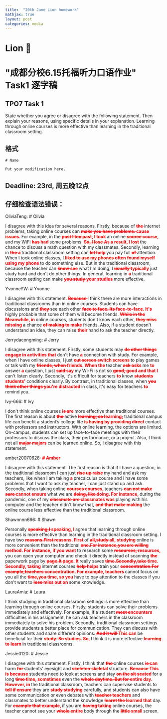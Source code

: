 ```yaml
---
title:  "20th June Lion homework"
mathjax: true
layout: post
categories: media
---
```


# Lion 🦁

# "成都分校6.15托福听力口语作业"  Task1 逐字稿

## TPO7 Task 1 

State whether you agree or disagree with the following statement. Then explain your reasons, using specific details in your explanation. Learning through online courses is more effective than learning in the traditional classroom setting.

## 格式

```
# Name

Put your modification here.

```

## Deadline: 23rd, 周五晚12点


## 仔细检查语法错误：<br>

OliviaTeng: # Olivia 

I disagree with this idea for several reasons. Firstly, because of <span style="color:red;font-weight:700;text-decoration:line-through;">the </span>internet problems, taking online courses can <span style="color:red;font-weight:700;text-decoration:line-through;">make you have problems. </span><span style="color:red;font-weight:700;">cause issues. </span>For example, in the <span style="color:red;font-weight:700;text-decoration:line-through;">past I too </span><span style="color:red;font-weight:700;">past, I took </span>an online <span style="color:red;font-weight:700;text-decoration:line-through;">source </span><span style="color:red;font-weight:700;">course, </span>and my WiFi <span style="color:red;font-weight:700;text-decoration:line-through;">has </span><span style="color:red;font-weight:700;">had </span>some problems. <span style="color:red;font-weight:700;text-decoration:line-through;">So, I lose </span><span style="color:red;font-weight:700;">As a result, I lost </span>the chance to discuss a math question with my classmates. Secondly, learning in <span style="color:red;font-weight:700;text-decoration:line-through;">the </span><span style="color:red;font-weight:700;">a </span>traditional classroom setting can <span style="color:red;font-weight:700;text-decoration:line-through;">let </span><span style="color:red;font-weight:700;">help </span>you pay full <span style="color:red;font-weight:700;text-decoration:line-through;">of </span>attention. When I took online classes, I <span style="color:red;font-weight:700;text-decoration:line-through;">liked to use my phones </span><span style="color:red;font-weight:700;">often found myself using my phone </span>to do something else. But in the traditional classroom, because the teacher can <span style="color:red;font-weight:700;text-decoration:line-through;">know </span><span style="color:red;font-weight:700;">see </span>what I'm doing, I <span style="color:red;font-weight:700;text-decoration:line-through;">usually </span><span style="color:red;font-weight:700;">typically </span>just study hard and don't do other things. In general, learning in <span style="color:red;font-weight:700;">a </span>traditional classroom setting can make <span style="color:red;font-weight:700;text-decoration:line-through;">you study </span><span style="color:red;font-weight:700;">your studies </span>more effective. 

YvonneYW: # Yvonne 

I disagree with this statement. <span style="color:red;font-weight:700;text-decoration:line-through;">Because </span>I think there are more interactions in traditional classrooms than in online courses. Students can have discussions and <span style="color:red;font-weight:700;text-decoration:line-through;">they </span>see each other <span style="color:red;font-weight:700;text-decoration:line-through;">face to face. Its </span><span style="color:red;font-weight:700;">face-to-face. It's </span>highly probable that some of them will become friends. <span style="color:red;font-weight:700;text-decoration:line-through;">While in the </span><span style="color:red;font-weight:700;">Meanwhile, in </span>online courses, students don't know each other, <span style="color:red;font-weight:700;text-decoration:line-through;">they miss </span><span style="color:red;font-weight:700;">missing </span>a chance <span style="color:red;font-weight:700;text-decoration:line-through;">of making </span><span style="color:red;font-weight:700;">to make </span>friends. Also, if a student doesn't understand an idea, they can raise <span style="color:red;font-weight:700;">their </span>hand to ask the teacher directly. 

Jerrydacongming: # Jerry 

I disagree with this statement. Firstly, some students may <span style="color:red;font-weight:700;text-decoration:line-through;">do other things </span><span style="color:red;font-weight:700;">engage in activities that </span>don't have <span style="color:red;font-weight:700;">a </span>connection with study. For example, when I have online classes, I just <span style="color:red;font-weight:700;text-decoration:line-through;">cut screen </span><span style="color:red;font-weight:700;">switch screens </span>to play games or talk with my <span style="color:red;font-weight:700;text-decoration:line-through;">friends, when </span><span style="color:red;font-weight:700;">friends. When the </span>teacher <span style="color:red;font-weight:700;text-decoration:line-through;">ask </span><span style="color:red;font-weight:700;">asks </span>me <span style="color:red;font-weight:700;">to </span>answer <span style="color:red;font-weight:700;">a </span>question, I just <span style="color:red;font-weight:700;text-decoration:line-through;">said </span><span style="color:red;font-weight:700;">say </span>my Wi-Fi is not so <span style="color:red;font-weight:700;text-decoration:line-through;">good, </span><span style="color:red;font-weight:700;">good and that I </span>can't listen clearly. Secondly, it's difficult for teachers <span style="color:red;font-weight:700;">to </span>know <span style="color:red;font-weight:700;text-decoration:line-through;">students </span><span style="color:red;font-weight:700;">students' </span>conditions clearly. By contrast, in traditional classes, when <span style="color:red;font-weight:700;text-decoration:line-through;">you think other things </span><span style="color:red;font-weight:700;">you're distracted </span>in class, it's easy for teachers <span style="color:red;font-weight:700;">to </span>remind you. 

Ivy-666: # Ivy 

I don't think online courses <span style="color:red;font-weight:700;text-decoration:line-through;">is </span><span style="color:red;font-weight:700;">are </span>more effective than traditional courses. The first reason is about <span style="color:red;font-weight:700;text-decoration:line-through;">the </span>active <span style="color:red;font-weight:700;text-decoration:line-through;">learning, so </span><span style="color:red;font-weight:700;">learning; </span>traditional campus life can benefit a student’s college life <span style="color:red;font-weight:700;text-decoration:line-through;">is having </span><span style="color:red;font-weight:700;">by providing direct </span>contact with professors and instructors. With online learning, the options are limited. On-campus, students can set up face-to-face meetings with their professors to discuss the class, their performance, or a project. Also, I think not all <span style="color:red;font-weight:700;text-decoration:line-through;">major </span><span style="color:red;font-weight:700;">majors </span>can be learned online. So, I disagree with this statement. 

amber20070628: <span style="color:red;font-weight:700;"># Amber </span>

<span style="color:red;font-weight:700;"></span>I disagree with this statement. The first reason is that if I have a question, in the traditional classroom I can just <span style="color:red;font-weight:700;text-decoration:line-through;">rise up </span><span style="color:red;font-weight:700;">raise </span>my hand and ask my teachers, like when I am taking <span style="color:red;font-weight:700;">a </span>precalculus course and I have some problems that I want to ask my teacher, I can just stand up and ask. Secondly, when taking online <span style="color:red;font-weight:700;text-decoration:line-through;">courses </span><span style="color:red;font-weight:700;">courses, </span>teachers <span style="color:red;font-weight:700;text-decoration:line-through;">can not make sure </span><span style="color:red;font-weight:700;">cannot ensure </span>what we are <span style="color:red;font-weight:700;text-decoration:line-through;">doing, like </span><span style="color:red;font-weight:700;">doing. For instance, </span>during the pandemic, one of my <span style="color:red;font-weight:700;text-decoration:line-through;">classmate are </span><span style="color:red;font-weight:700;">classmates was </span>playing with his computer and the teacher didn't know that, <span style="color:red;font-weight:700;text-decoration:line-through;">and that make </span><span style="color:red;font-weight:700;">making </span>the online course less effective than the traditional classroom. 

 </span>Shawnnnn666: # Shawn 

Personally <span style="color:red;font-weight:700;text-decoration:line-through;">speaking,I </span><span style="color:red;font-weight:700;">speaking, I </span>agree that learning through online courses is more effective than learning in the traditional classroom setting. I have two <span style="color:red;font-weight:700;text-decoration:line-through;">reasons.First </span><span style="color:red;font-weight:700;">reasons. First </span>of <span style="color:red;font-weight:700;text-decoration:line-through;">all,study </span><span style="color:red;font-weight:700;">all, studying </span>online is more convenient than the traditional <span style="color:red;font-weight:700;text-decoration:line-through;">one.For instance,you are willing </span><span style="color:red;font-weight:700;">method. For instance, if you want </span>to research some <span style="color:red;font-weight:700;text-decoration:line-through;">resourses, </span><span style="color:red;font-weight:700;">resources, </span>you can open your computer and check it directly instead of scanning <span style="color:red;font-weight:700;text-decoration:line-through;">the </span>paperwork page by <span style="color:red;font-weight:700;text-decoration:line-through;">page.It </span><span style="color:red;font-weight:700;">page. It </span>really saves <span style="color:red;font-weight:700;text-decoration:line-through;">time.Secondly,take </span><span style="color:red;font-weight:700;">time. Secondly, taking </span>internet courses <span style="color:red;font-weight:700;text-decoration:line-through;">help </span><span style="color:red;font-weight:700;">helps </span>train your <span style="color:red;font-weight:700;text-decoration:line-through;">concentration.For example,teachers </span><span style="color:red;font-weight:700;">concentration. For example, teachers </span>cannot focus on you all the <span style="color:red;font-weight:700;text-decoration:line-through;">time,you </span><span style="color:red;font-weight:700;">time, so you </span>have to pay attention to the classes if you don't want to <span style="color:red;font-weight:700;text-decoration:line-through;">lose </span><span style="color:red;font-weight:700;">miss out on </span>some knowledge. 

LauraAmia: # Laura 

I think studying in traditional classroom settings is more effective than learning through online courses. Firstly, students can solve their problems immediately and effectively. For example, if a student <span style="color:red;font-weight:700;text-decoration:line-through;">meet </span><span style="color:red;font-weight:700;">encounters </span>difficulties in his assignment, he can ask teachers in the classroom immediately to solve his problem. Secondly, traditional classroom settings provide students a better place for communication. They can discuss with other students and share different opinions. <span style="color:red;font-weight:700;text-decoration:line-through;">And it will </span><span style="color:red;font-weight:700;">This can </span>be beneficial for their <span style="color:red;font-weight:700;text-decoration:line-through;">study. So </span><span style="color:red;font-weight:700;">studies. So, </span>I think it is more effective <span style="color:red;font-weight:700;text-decoration:line-through;">learning </span><span style="color:red;font-weight:700;">to learn </span>in traditional classrooms. 

Jessie0120: # Jessie 

I disagree with this statement. Firstly, I think that <span style="color:red;font-weight:700;text-decoration:line-through;">the </span>online courses <span style="color:red;font-weight:700;text-decoration:line-through;">is </span><span style="color:red;font-weight:700;">can </span>harm <span style="color:red;font-weight:700;text-decoration:line-through;">for </span>students' eyesight and <span style="color:red;font-weight:700;text-decoration:line-through;">skeleton </span><span style="color:red;font-weight:700;">skeletal </span>structure. <span style="color:red;font-weight:700;text-decoration:line-through;">Because </span><span style="color:red;font-weight:700;">This is because </span>students need to look at screens and stay <span style="color:red;font-weight:700;text-decoration:line-through;">on the sit </span><span style="color:red;font-weight:700;">seated </span>for a long <span style="color:red;font-weight:700;text-decoration:line-through;">time </span><span style="color:red;font-weight:700;">time, sometimes </span>even the <span style="color:red;font-weight:700;text-decoration:line-through;">whole daytime. But for </span><span style="color:red;font-weight:700;">entire day. However, in </span>the traditional classroom, teachers can supervise students to <span style="color:red;font-weight:700;text-decoration:line-through;">tell if </span><span style="color:red;font-weight:700;">ensure </span>they are <span style="color:red;font-weight:700;text-decoration:line-through;">study </span><span style="color:red;font-weight:700;">studying </span>carefully, and students can also have some communication or even debates with <span style="color:red;font-weight:700;text-decoration:line-through;">teacher </span><span style="color:red;font-weight:700;">teachers </span>and classmates to better understand the knowledge <span style="color:red;font-weight:700;text-decoration:line-through;">learnt the </span><span style="color:red;font-weight:700;">learned that </span>day. For <span style="color:red;font-weight:700;text-decoration:line-through;">example that </span><span style="color:red;font-weight:700;">example, </span>if you are <span style="color:red;font-weight:700;text-decoration:line-through;">having </span><span style="color:red;font-weight:700;">taking </span>online courses, the teacher cannot see your <span style="color:red;font-weight:700;text-decoration:line-through;">whole </span><span style="color:red;font-weight:700;">entire </span>body through the <span style="color:red;font-weight:700;text-decoration:line-through;">little </span><span style="color:red;font-weight:700;">small </span>screen.